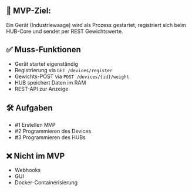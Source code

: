## 🎯 MVP-Ziel:
Ein Gerät (Industriewaage) wird als Prozess gestartet, registriert sich beim HUB-Core und sendet per REST Gewichtswerte.

## ✅ Muss-Funktionen
- Gerät startet eigenständig
- Registrierung via `GET /devices/register`
- Gewichts-POST via `POST /devices/{id}/weight`
- HUB speichert Daten im RAM
- REST-API zur Anzeige

## 🛠 Aufgaben
- #1 Erstellen MVP
- #2 Programmieren des Devices
- #3 Programmieren des HUBs

## ❌ Nicht im MVP
- Webhooks
- GUI
- Docker-Containerisierung
